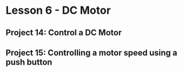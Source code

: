 # Lesson 6 - DC Motor

## Project 14: Control a DC Motor


## Project 15: Controlling a motor speed using a push button